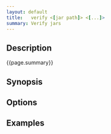 ```yaml
---
layout: default
title:   verify <[jar path]> <[...]> 
summary: Verify jars 
---
```


## Description

{{page.summary}}

## Synopsis

## Options

## Examples
